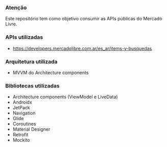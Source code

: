### Atenção
Este repositório tem como objetivo consumir as APIs públicas do Mercado Livre.

### APIs utilizadas
- https://developers.mercadolibre.com.ar/es_ar/items-y-busquedas

### Arquitetura utilizada
- MVVM do Architecture components

### Bibliotecas utilizadas
- Architecture components (ViewModel e LiveData)
- Androidx
- JetPack
- Navigation
- Glide
- Coroutines
- Material Designer
- Retrofit
- Mockito
